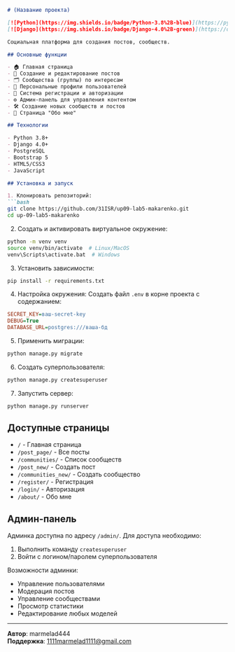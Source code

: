 ```markdown
# (Название проекта)

[![Python](https://img.shields.io/badge/Python-3.8%2B-blue)](https://python.org)
[![Django](https://img.shields.io/badge/Django-4.0%2B-green)](https://djangoproject.com)

Социальная платформа для создания постов, сообществ.

## Основные функции

- 🏠 Главная страница
- 📝 Создание и редактирование постов
- 🗂 Сообщества (группы) по интересам
- 👤 Персональные профили пользователей
- 🔐 Система регистрации и авторизации
- ⚙️ Админ-панель для управления контентом
- 🛠 Создание новых сообществ и постов
- 📄 Страница "Обо мне"

## Технологии

- Python 3.8+
- Django 4.0+
- PostgreSQL
- Bootstrap 5
- HTML5/CSS3
- JavaScript

## Установка и запуск

1. Клонировать репозиторий:
```bash
git clone https://github.com/31ISR/up09-lab5-makarenko.git
cd up-09-lab5-makarenko
```

2. Создать и активировать виртуальное окружение:
```bash
python -m venv venv
source venv/bin/activate  # Linux/MacOS
venv\Scripts\activate.bat  # Windows
```

3. Установить зависимости:
```bash
pip install -r requirements.txt
```

4. Настройка окружения:
Создать файл `.env` в корне проекта с содержанием:
```ini
SECRET_KEY=ваш-secret-key
DEBUG=True
DATABASE_URL=postgres:///ваша-бд
```

5. Применить миграции:
```bash
python manage.py migrate
```

6. Создать суперпользователя:
```bash
python manage.py createsuperuser
```

7. Запустить сервер:
```bash
python manage.py runserver
```

## Доступные страницы

- `/` - Главная страница
- `/post_page/` - Все посты
- `/communities/` - Список сообществ
- `/post_new/` - Создать пост
- `/communities_new/` - Создать сообщество
- `/register/` - Регистрация
- `/login/` - Авторизация
- `/about/` - Обо мне

## Админ-панель

Админка доступна по адресу `/admin/`. Для доступа необходимо:
1. Выполнить команду `createsuperuser`
2. Войти с логином/паролем суперпользователя

Возможности админки:
- Управление пользователями
- Модерация постов
- Управление сообществами
- Просмотр статистики
- Редактирование любых моделей


---

**Автор**: marmelad444  
**Поддержка**: 1111marmelad1111@gmail.com
```
